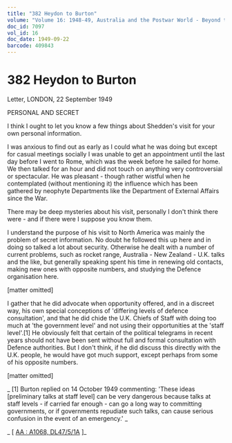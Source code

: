 ```yaml
---
title: "382 Heydon to Burton"
volume: "Volume 16: 1948-49, Australia and the Postwar World - Beyond the Region"
doc_id: 7097
vol_id: 16
doc_date: 1949-09-22
barcode: 409843
---
```


# 382 Heydon to Burton

Letter, LONDON, 22 September 1949

PERSONAL AND SECRET

I think I ought to let you know a few things about Shedden's visit for your own personal information.

I was anxious to find out as early as I could what he was doing but except for casual meetings socially I was unable to get an appointment until the last day before I went to Rome, which was the week before he sailed for home. We then talked for an hour and did not touch on anything very controversial or spectacular. He was pleasant - though rather wistful when he contemplated (without mentioning it) the influence which has been gathered by neophyte Departments like the Department of External Affairs since the War.

There may be deep mysteries about his visit, personally I don't think there were - and if there were I suppose you know them.

I understand the purpose of his visit to North America was mainly the problem of secret information. No doubt he followed this up here and in doing so talked a lot about security. Otherwise he dealt with a number of current problems, such as rocket range, Australia - New Zealand - U.K. talks and the like, but generally speaking spent his time in renewing old contacts, making new ones with opposite numbers, and studying the Defence organisation here.

[matter omitted]

I gather that he did advocate when opportunity offered, and in a discreet way, his own special conceptions of 'differing levels of defence consultation', and that he did chide the U.K. Chiefs of Staff with doing too much at 'the government level' and not using their opportunities at the 'staff level'.[1] He obviously felt that certain of the political telegrams in recent years should not have been sent without full and formal consultation with Defence authorities. But I don't think, if he did discuss this directly with the U.K. people, he would have got much support, except perhaps from some of his opposite numbers.

[matter omitted]

_ [1] Burton replied on 14 October 1949 commenting: 'These ideas [preliminary talks at staff level] can be very dangerous because talks at staff levels - if carried far enough - can go a long way to committing governments, or if governments repudiate such talks, can cause serious confusion in the event of an emergency.' _

_ [ [AA : A1068, DL47/5/1A](http://www.naa.gov.au/cgi-bin/Search?O=I&Number=409843) ]_
